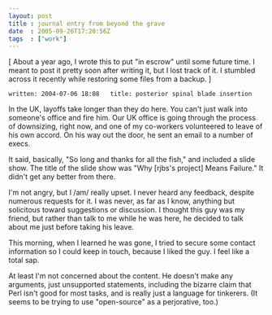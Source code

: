 ```yaml
---
layout: post
title : journal entry from beyond the grave
date  : 2005-09-26T17:20:56Z
tags  : ["work"]
---
```

[ About a year ago, I wrote this to put "in escrow" until some future time.  I meant to post it pretty soon after writing it, but I lost track of it.  I stumbled across it recently while restoring some files from a backup. ]

    written: 2004-07-06 18:08   title: posterior spinal blade insertion

In the UK, layoffs take longer than they do here.  You can't just walk into someone's office and fire him.  Our UK office is going through the process of downsizing, right now, and one of my co-workers volunteered to leave of his own accord.  On his way out the door, he sent an email to a number of execs.

It said, basically, "So long and thanks for all the fish," and included a slide show.  The title of the slide show was "Why [rjbs's project] Means Failure." It didn't get any better from there.

I'm not angry, but I /am/ really upset.  I never heard any feedback, despite numerous requests for it.  I was never, as far as I know, anything but solicitous toward suggestions or discussion.  I thought this guy was my friend, but rather than talk to me while he was here, he decided to talk about me just before taking his leave.

This morning, when I learned he was gone, I tried to secure some contact information so I could keep in touch, because I liked the guy.  I feel like a total sap.

At least I'm not concerned about the content.  He doesn't make any arguments, just unsupported statements, including the bizarre claim that Perl isn't good for most tasks, and is really just a language for tinkerers.  (It seems to be trying to use "open-source" as a perjorative, too.) 
